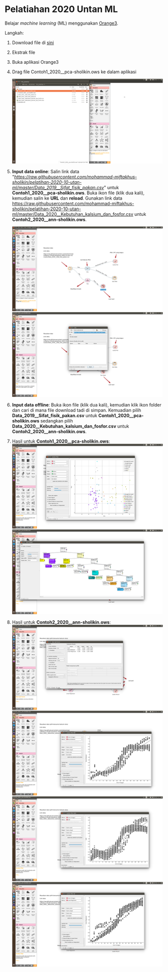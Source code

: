 # Pelatiahan 2020 Untan ML

Belajar _machine learning_ (ML) menggunakan [Orange3](https://orange.biolab.si/).

Langkah: 
1. Download file di [sini](https://codeload.github.com/mohammad-miftakhus-sholikin/pelatihan-2020-10-utan-ml/zip/master)
2. Ekstrak file
3. Buka aplikasi Orange3
4. Drag file Contoh1_2020__pca-sholikin.ows ke dalam aplikasi

   ![Gambar 1.](images/orange1.png)

5. __Input data online__: Salin link data "_https://raw.githubusercontent.com/mohammad-miftakhus-sholikin/pelatihan-2020-10-utan-ml/master/Data_2019__Sifat_fisik_pakan.csv_" untuk __Contoh1_2020__pca-sholikin.ows__. Buka ikon file (klik dua kali), kemudian salin ke __URL__ dan __reload__. Gunakan link data https://raw.githubusercontent.com/mohammad-miftakhus-sholikin/pelatihan-2020-10-utan-ml/master/Data_2020__Kebutuhan_kalsium_dan_fosfor.csv untuk __Contoh2_2020__ann-sholikin.ows__.

   ![Gambar 2.](images/orange2.png)
   ![Gambar 3.](images/orange3.png)

6. __Input data offline__: Buka ikon file (klik dua kali), kemudian klik ikon folder dan cari di mana file download tadi di simpan. Kemuadian pilih __Data_2019__Sifat_fisik_pakan.csv__ untuk __Contoh1_2020__pca-sholikin.ows__ sedangkan pilih __Data_2020__Kebutuhan_kalsium_dan_fosfor.csv__ untuk __Contoh2_2020__ann-sholikin.ows__.
7. Hasil untuk __Contoh1_2020__pca-sholikin.ows__:
   ![Gambar 4.](images/orange4.png)
   ![Gambar 5.](images/orange5.png)
8. Hasil untuk __Contoh2_2020__ann-sholikin.ows__:
   ![Gambar 6.](images/orange6.png)
   ![Gambar 7.](images/orange7.png)
   ![Gambar 8.](images/orange8.png)
   ![Gambar 9.](images/orange9.png)
